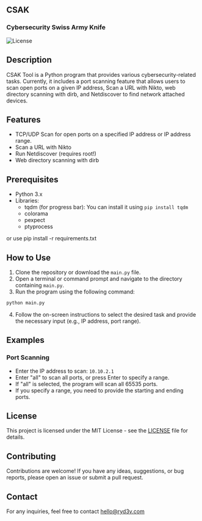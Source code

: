 ## CSAK

### Cybersecurity Swiss Army Knife

![License](https://img.shields.io/badge/license-MIT-blue.svg)

## Description

CSAK Tool is a Python program that provides various cybersecurity-related tasks. Currently, it includes a port
scanning feature that allows users to scan open ports on a given IP address, Scan a URL with Nikto, web directory
scanning with dirb, and Netdiscover to find network attached devices.

## Features

- TCP/UDP Scan for open ports on a specified IP address or IP address range.
- Scan a URL with Nikto
- Run Netdiscover (requires root!)
- Web directory scanning with dirb

## Prerequisites

- Python 3.x
- Libraries:
    - tqdm (for progress bar): You can install it using `pip install tqdm`
    - colorama
    - pexpect
    - ptyprocess

or use pip install -r requirements.txt

## How to Use

1. Clone the repository or download the `main.py` file.
2. Open a terminal or command prompt and navigate to the directory containing `main.py`.
3. Run the program using the following command:

```bash
python main.py
```

4. Follow the on-screen instructions to select the desired task and provide the necessary input (e.g., IP address, port
   range).

## Examples

### Port Scanning

- Enter the IP address to scan: `10.10.2.1`
- Enter "all" to scan all ports, or press Enter to specify a range.
- If "all" is selected, the program will scan all 65535 ports.
- If you specify a range, you need to provide the starting and ending ports.

## License

This project is licensed under the MIT License - see the [LICENSE](LICENSE) file for details.

## Contributing

Contributions are welcome! If you have any ideas, suggestions, or bug reports, please open an issue or submit a pull
request.

## Contact

For any inquiries, feel free to contact [hello@ryd3v.com](mailto:hello@ryd3v.com)
